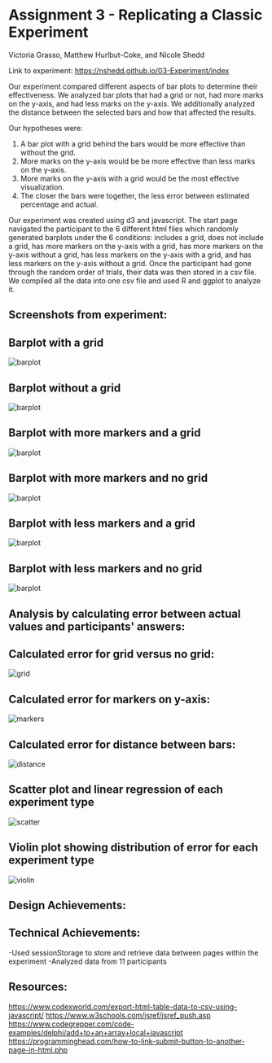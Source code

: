 Assignment 3 - Replicating a Classic Experiment  
===

Victoria Grasso, Matthew Hurlbut-Coke, and Nicole Shedd

Link to experiment: https://nshedd.github.io/03-Experiment/index

Our experiment compared different aspects of bar plots to determine their effectiveness. We analyzed bar plots that had a grid or not, had more marks on the y-axis, and had less marks on the y-axis. We additionally analyzed the distance between the selected bars and how that affected the results.

Our hypotheses were:
1. A bar plot with a grid behind the bars would be more effective than without the grid.
2. More marks on the y-axis would be be more effective than less marks on the y-axis.
3. More marks on the y-axis with a grid would be the most effective visualization.
4. The closer the bars were together, the less error between estimated percentage and actual.

Our experiment was created using d3 and javascript. The start page navigated the participant to the 6 different html files which randomly generated barplots under the 6 conditions: includes a grid, does not include a grid, has more markers on the y-axis with a grid, has more markers on the y-axis without a grid, has less markers on the y-axis with a grid, and has less markers on the y-axis without a grid. Once the participant had gone through the random order of trials, their data was then stored in a csv file. We compiled all the data into one csv file and used R and ggplot to analyze it.

Screenshots from experiment:
---
Barplot with a grid
-

![barplot](img/barplot_withgrid.PNG)

Barplot without a grid
-

![barplot](img/barplot_withoutgrid.PNG)

Barplot with more markers and a grid
-

![barplot](img/barplot_moremarkers_withgrid.PNG)

Barplot with more markers and no grid
-

![barplot](img/barplot_moremarkers_withoutgrid.PNG)

Barplot with less markers and a grid
-

![barplot](img/barplot_lessmarkers_withgrid.PNG)

Barplot with less markers and no grid
-

![barplot](img/barplot_lessmarkers_withoutgrid.PNG)

Analysis by calculating error between actual values and participants' answers:
---
Calculated error for grid versus no grid:
-

![grid](img/grid.png)

Calculated error for markers on y-axis:
-

![markers](img/markers.png)

Calculated error for distance between bars:
-

![distance](img/distance.png)

Scatter plot and linear regression of each experiment type
-

![scatter](img/scatters.png)

Violin plot showing distribution of error for each experiment type
-

![violin](img/violinplot.png)

Design Achievements:
---


Technical Achievements:
---
-Used sessionStorage to store and retrieve data between pages within the experiment
-Analyzed data from 11 participants

Resources:
---
https://www.codexworld.com/export-html-table-data-to-csv-using-javascript/
https://www.w3schools.com/jsref/jsref_push.asp
https://www.codegrepper.com/code-examples/delphi/add+to+an+array+local+javascript
https://programminghead.com/how-to-link-submit-button-to-another-page-in-html.php


